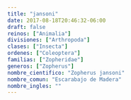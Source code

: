 ```yaml
---
title: "jansoni"
date: 2017-08-18T20:46:32-06:00
draft: false
reinos: ["Animalia"]
divisiones: ["Arthropoda"]
clases: ["Insecta"]
ordenes: ["Coleoptera"]
familias: ["Zopheridae"]
generos: ["Zopherus"]
nombre_cientifico: "Zopherus jansoni"
nombre_comun: "Escarabajo de Madera"
nombre_ingles: ""
---
```

